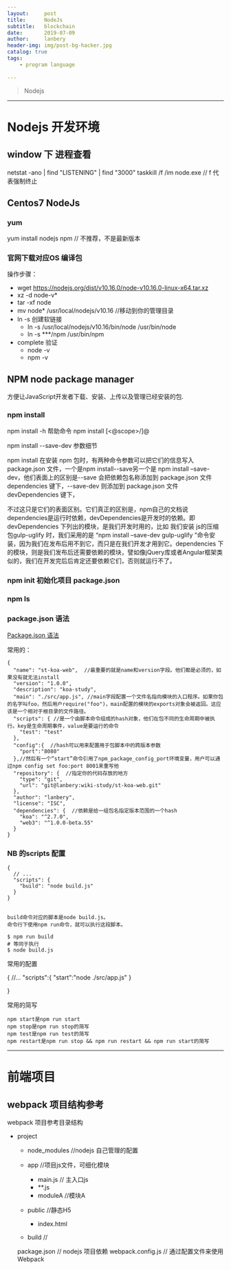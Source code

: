 ```yaml
---
layout:     post
title:      NodeJs
subtitle:   blockchain
date:       2019-07-09
author:     lanbery
header-img: img/post-bg-hacker.jpg
catalog: true
tags:
    - program language
    
---
```


> Nodejs
> 

-----
# Nodejs 开发环境

## window 下 进程查看

   netstat -ano | find "LISTENING" | find "3000"
   taskkill /f /im node.exe  // f 代表强制终止

## Centos7 NodeJs

### yum
  yum install nodejs npm // 不推荐，不是最新版本

### 官网下载对应OS 编译包
操作步骤：

   - wget https://nodejs.org/dist/v10.16.0/node-v10.16.0-linux-x64.tar.xz
   - xz -d node-v*
   - tar -xf node
   - mv node* /usr/local/nodejs/v10.16 //移动到你的管理目录
   - ln -s 创建软链接
     - ln -s /usr/local/nodejs/v10.16/bin/node /usr/bin/node
     - ln -s ***/npm  /usr/bin/npm
   - complete 验证
     - node -v
     - npm -v


## NPM node package manager
方便让JavaScript开发者下载、安装、上传以及管理已经安装的包.

### npm install

  npm install -h 帮助命令
  npm install [<@scope>/]<pkg>@<version range>

npm install --save-dev 参数细节

npm install 在安装 npm 包时，有两种命令参数可以把它们的信息写入 package.json 文件，一个是npm install--save另一个是 npm install –save-dev，他们表面上的区别是--save 会把依赖包名称添加到 package.json 文件 dependencies 键下，--save-dev 则添加到 package.json 文件 devDependencies 键下，


不过这只是它们的表面区别。它们真正的区别是，npm自己的文档说dependencies是运行时依赖，devDependencies是开发时的依赖。即devDependencies 下列出的模块，是我们开发时用的，比如 我们安装 js的压缩包gulp-uglify 时，我们采用的是 “npm install –save-dev gulp-uglify ”命令安装，因为我们在发布后用不到它，而只是在我们开发才用到它。dependencies 下的模块，则是我们发布后还需要依赖的模块，譬如像jQuery库或者Angular框架类似的，我们在开发完后后肯定还要依赖它们，否则就运行不了。


### npm init 初始化项目 package.json


### npm ls


### package.json 语法
<a href="http://mujiang.info/translation/npmjs/files/package.json.html" target="mujiang.info">Package.json 语法</a>


常用的：

   
	{
	  "name": "st-koa-web",  //最重要的就是name和version字段。他们都是必须的，如果没有就无法install
	  "version": "1.0.0",
	  "description": "koa-study",
	  "main": "./src/app.js", //main字段配置一个文件名指向模块的入口程序。如果你包的名字叫foo，然后用户require("foo")，main配置的模块的exports对象会被返回。这应该是一个相对于根目录的文件路径。
	  "scripts": { //是一个由脚本命令组成的hash对象，他们在包不同的生命周期中被执行。key是生命周期事件，value是要运行的命令
	    "test": "test"
	  },
	  "config":{  //hash可以用来配置用于包脚本中的跨版本参数
    	"port":"8080"
	  },//然后有一个“start”命令引用了npm_package_config_port环境变量，用户可以通过npm config set foo:port 8001来重写他
	  "repository": {  //指定你的代码存放的地方
	    "type": "git",
	    "url": "git@lanbery:wiki-study/st-koa-web.git"
	  },
	  "author": "lanbery",
	  "license": "ISC",
	  "dependencies": {  //依赖是给一组包名指定版本范围的一个hash
	    "koa": "^2.7.0",
	    "web3": "^1.0.0-beta.55"
	  }
	}

### NB 的scripts 配置


    {
      // ...
      "scripts": {
        "build": "node build.js"
      }
    }


    build命令对应的脚本是node build.js。
	命令行下使用npm run命令，就可以执行这段脚本。

	$ npm run build
	# 等同于执行
	$ node build.js

常用的配置

   {
		//...
		"scripts":{
			"start":"node ./src/app.js"
		}

   }


常用的简写   

	npm start是npm run start
	npm stop是npm run stop的简写
	npm test是npm run test的简写
	npm restart是npm run stop && npm run restart && npm run start的简写




--------
# 前端项目
## webpack 项目结构参考
[](https://www.jianshu.com/p/42e11515c10f)

webpack 项目参考目录结构

  * project
    * node_modules   		//nodejs 自己管理的配置
    * app     				//项目js文件，可细化模块
      - main.js 			// 主入口js
      - **.js
      * moduleA				//模块A

    * public				//静态H5
      * index.html
    * build 				//  

    package.json 			// nodejs 项目依赖
    webpack.config.js 		// 通过配置文件来使用Webpack 







